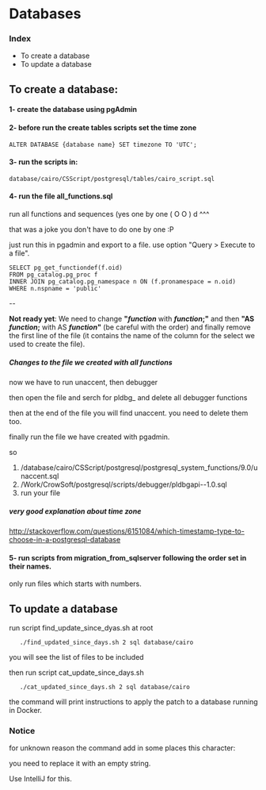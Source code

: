 # Databases

### Index
- To create a database
- To update a database

## To create a database:

#### 1- create the database using pgAdmin

#### 2- before run the create tables scripts set the time zone

```
ALTER DATABASE {database name} SET timezone TO 'UTC';
```

#### 3- run the scripts in:

```
database/cairo/CSScript/postgresql/tables/cairo_script.sql
```

#### 4- run the file all_functions.sql

run all functions and sequences (yes one by one ( O O )
                                                   d
                                                  ^^^

that was a joke you don't have to do one by one :P

just run this in pgadmin and export to a file. use option "Query > Execute to a file".

```
SELECT pg_get_functiondef(f.oid)
FROM pg_catalog.pg_proc f
INNER JOIN pg_catalog.pg_namespace n ON (f.pronamespace = n.oid)
WHERE n.nspname = 'public'
```

--

**Not ready yet**: We need to change **"$function$** with **$function$;"** and then **"AS $function$;**
with AS **$function$"** (be careful with the order) and finally remove the first line 
of the file (it contains the name of the column for the select we used to create the file).

##### Changes to the file we created with all functions

now we have to run unaccent, then debugger

then open the file and serch for pldbg_ and delete all debugger functions

then at the end of the file you will find unaccent. you need to delete them too.

finally run the file we have created with pgadmin.

so

1) /database/cairo/CSScript/postgresql/postgresql_system_functions/9.0/unaccent.sql
2) /Work/CrowSoft/postgresql/scripts/debugger/pldbgapi--1.0.sql
3) run your file

##### very good explanation about time zone
http://stackoverflow.com/questions/6151084/which-timestamp-type-to-choose-in-a-postgresql-database

#### 5- run scripts from migration_from_sqlserver following the order set in their names.
only run files which starts with numbers.

## To update a database

run script find_update_since_dyas.sh at root

```
   ./find_updated_since_days.sh 2 sql database/cairo
```

you will see the list of files to be included

then run script cat_update_since_days.sh

```
   ./cat_updated_since_days.sh 2 sql database/cairo
```

the command will print instructions to apply the patch to a database running in Docker.

### Notice
for unknown reason the command add in some places this character: ﻿

you need to replace it with an empty string.

Use IntelliJ for this.
